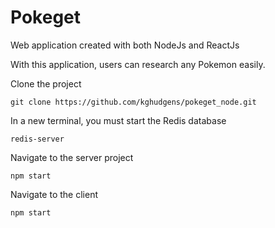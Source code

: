 # Pokeget
Web application created with both NodeJs and ReactJs

With this application, users can research any Pokemon easily.

Clone the project 
```
git clone https://github.com/kghudgens/pokeget_node.git
```

In a new terminal, you must start the Redis database
```
redis-server
```
Navigate to the server project
```
npm start
```
Navigate to the client 
```
npm start
```
